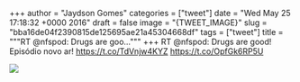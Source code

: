 
+++
author = "Jaydson Gomes"
categories = ["tweet"]
date = "Wed May 25 17:18:32 +0000 2016"
draft = false
image = "{TWEET_IMAGE}"
slug = "bba16de04f2390815de125695ae21a45304668df"
tags = ["tweet"]
title = """RT @nfspod: Drugs are goo..."""
+++
RT @nfspod: Drugs are good! Episódio novo ar! https://t.co/TdVnjw4KYZ https://t.co/OpfGk6RP5U

![](/images/tweet-media/735520438206484480-CjUD79lWsAMhORI.jpg)